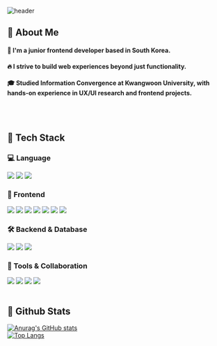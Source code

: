 <div>
  
  <!--Header-->
  ![header](https://capsule-render.vercel.app/api?type=soft&color=gradient&height=300&section=header&text=Good%20to%20see%20you%20%F0%9F%A4%97)
  
</div>

<div>
  <!--Body-->
  
  ## 👀 About Me
  #### :raising_hand: I'm a junior frontend developer based in South Korea.<br/>
  #### :fire: I strive to build web experiences beyond just functionality.<br/>
  #### :mortar_board: Studied Information Convergence at Kwangwoon University, with hands-on experience in UX/UI research and frontend projects.
  <br/>
  <br/>
  
  ## 🧱 Tech Stack
  
  ### 💻 Language  
  <img src="https://img.shields.io/badge/TypeScript-3178C6?style=flat-square&logo=TypeScript&logoColor=white"/>  
  <img src="https://img.shields.io/badge/JavaScript-F7DF1E?style=flat-square&logo=JavaScript&logoColor=black"/>  
  <img src="https://img.shields.io/badge/Python-3776AB?style=flat-square&logo=Python&logoColor=white"/>  
  
  ### 🧩 Frontend  
  <img src="https://img.shields.io/badge/HTML5-E34F26?style=flat-square&logo=HTML5&logoColor=white"/>  
  <img src="https://img.shields.io/badge/CSS3-1572B6?style=flat-square&logo=CSS3&logoColor=white"/>  
  <img src="https://img.shields.io/badge/Tailwind CSS-06B6D4?style=flat-square&logo=tailwindcss&logoColor=white"/>  
  <img src="https://img.shields.io/badge/React-61DAFB?style=flat-square&logo=React&logoColor=black"/>  
  <img src="https://img.shields.io/badge/Vue.js-4FC08D?style=flat-square&logo=Vue.js&logoColor=white"/>  
  <img src="https://img.shields.io/badge/Vite-646CFF?style=flat-square&logo=Vite&logoColor=white"/>  
  <img src="https://img.shields.io/badge/Vanilla JS-F7DF1E?style=flat-square&logo=javascript&logoColor=black"/>  
  
  ### 🛠 Backend & Database  
  <img src="https://img.shields.io/badge/Node.js-339933?style=flat-square&logo=Node.js&logoColor=white"/>  
  <img src="https://img.shields.io/badge/MySQL-4479A1?style=flat-square&logo=MySQL&logoColor=white"/>  
  <img src="https://img.shields.io/badge/MongoDB-47A248?style=flat-square&logo=MongoDB&logoColor=white"/>  
  
  ### 🔧 Tools & Collaboration  
  <img src="https://img.shields.io/badge/Git-F05032?style=flat-square&logo=Git&logoColor=white"/>  
  <img src="https://img.shields.io/badge/Figma-F24E1E?style=flat-square&logo=Figma&logoColor=white"/>  
  <img src="https://img.shields.io/badge/Slack-4A154B?style=flat-square&logo=Slack&logoColor=white"/>  
  <img src="https://img.shields.io/badge/Firebase-FFCA28?style=flat-square&logo=Firebase&logoColor=black"/>  
  <br/>
  <br/>
  
  ## 🤔 Github Stats
  [![Anurag's GitHub stats](https://github-readme-stats.vercel.app/api?username=neulHa33&rank_icon=github)](https://github.com/anuraghazra/github-readme-stats&)
  <br/>
  [![Top Langs](https://github-readme-stats.vercel.app/api/top-langs/?username=neulHa33)](https://github.com/anuraghazra/github-readme-stats)
  
</div>

<!--
**neulHa33/neulHa33** is a ✨ _special_ ✨ repository because its `README.md` (this file) appears on your GitHub profile.

Here are some ideas to get you started:
- Hi there 👋
- 🔭 I’m currently working on ...
- 🌱 I’m currently learning ...
- 👯 I’m looking to collaborate on ...
- 🤔 I’m looking for help with ...
- 💬 Ask me about ...
- 📫 How to reach me: ...
- 😄 Pronouns: ...
- ⚡ Fun fact: ...
-->
